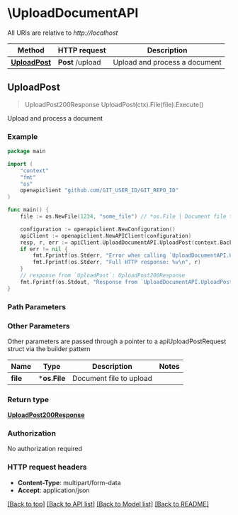 # \UploadDocumentAPI

All URIs are relative to *http://localhost*

Method | HTTP request | Description
------------- | ------------- | -------------
[**UploadPost**](UploadDocumentAPI.md#UploadPost) | **Post** /upload | Upload and process a document



## UploadPost

> UploadPost200Response UploadPost(ctx).File(file).Execute()

Upload and process a document



### Example

```go
package main

import (
	"context"
	"fmt"
	"os"
	openapiclient "github.com/GIT_USER_ID/GIT_REPO_ID"
)

func main() {
	file := os.NewFile(1234, "some_file") // *os.File | Document file to upload

	configuration := openapiclient.NewConfiguration()
	apiClient := openapiclient.NewAPIClient(configuration)
	resp, r, err := apiClient.UploadDocumentAPI.UploadPost(context.Background()).File(file).Execute()
	if err != nil {
		fmt.Fprintf(os.Stderr, "Error when calling `UploadDocumentAPI.UploadPost``: %v\n", err)
		fmt.Fprintf(os.Stderr, "Full HTTP response: %v\n", r)
	}
	// response from `UploadPost`: UploadPost200Response
	fmt.Fprintf(os.Stdout, "Response from `UploadDocumentAPI.UploadPost`: %v\n", resp)
}
```

### Path Parameters



### Other Parameters

Other parameters are passed through a pointer to a apiUploadPostRequest struct via the builder pattern


Name | Type | Description  | Notes
------------- | ------------- | ------------- | -------------
 **file** | ***os.File** | Document file to upload | 

### Return type

[**UploadPost200Response**](UploadPost200Response.md)

### Authorization

No authorization required

### HTTP request headers

- **Content-Type**: multipart/form-data
- **Accept**: application/json

[[Back to top]](#) [[Back to API list]](../README.md#documentation-for-api-endpoints)
[[Back to Model list]](../README.md#documentation-for-models)
[[Back to README]](../README.md)

